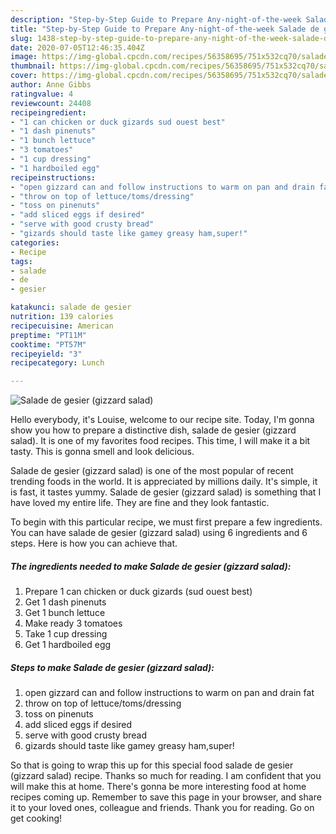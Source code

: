 ```yaml
---
description: "Step-by-Step Guide to Prepare Any-night-of-the-week Salade de gesier (gizzard salad)"
title: "Step-by-Step Guide to Prepare Any-night-of-the-week Salade de gesier (gizzard salad)"
slug: 1438-step-by-step-guide-to-prepare-any-night-of-the-week-salade-de-gesier-gizzard-salad
date: 2020-07-05T12:46:35.404Z
image: https://img-global.cpcdn.com/recipes/56358695/751x532cq70/salade-de-gesier-gizzard-salad-recipe-main-photo.jpg
thumbnail: https://img-global.cpcdn.com/recipes/56358695/751x532cq70/salade-de-gesier-gizzard-salad-recipe-main-photo.jpg
cover: https://img-global.cpcdn.com/recipes/56358695/751x532cq70/salade-de-gesier-gizzard-salad-recipe-main-photo.jpg
author: Anne Gibbs
ratingvalue: 4
reviewcount: 24408
recipeingredient:
- "1 can chicken or duck gizards sud ouest best"
- "1 dash pinenuts"
- "1 bunch lettuce"
- "3 tomatoes"
- "1 cup dressing"
- "1 hardboiled egg"
recipeinstructions:
- "open gizzard can and follow instructions to warm on pan and drain fat"
- "throw on top of lettuce/toms/dressing"
- "toss on pinenuts"
- "add sliced eggs if desired"
- "serve with good crusty bread"
- "gizards should taste like gamey greasy ham,super!"
categories:
- Recipe
tags:
- salade
- de
- gesier

katakunci: salade de gesier 
nutrition: 139 calories
recipecuisine: American
preptime: "PT11M"
cooktime: "PT57M"
recipeyield: "3"
recipecategory: Lunch

---
```



![Salade de gesier (gizzard salad)](https://img-global.cpcdn.com/recipes/56358695/751x532cq70/salade-de-gesier-gizzard-salad-recipe-main-photo.jpg)

Hello everybody, it's Louise, welcome to our recipe site. Today, I'm gonna show you how to prepare a distinctive dish, salade de gesier (gizzard salad). It is one of my favorites food recipes. This time, I will make it a bit tasty. This is gonna smell and look delicious.

Salade de gesier (gizzard salad) is one of the most popular of recent trending foods in the world. It is appreciated by millions daily. It's simple, it is fast, it tastes yummy. Salade de gesier (gizzard salad) is something that I have loved my entire life. They are fine and they look fantastic.




To begin with this particular recipe, we must first prepare a few ingredients. You can have salade de gesier (gizzard salad) using 6 ingredients and 6 steps. Here is how you can achieve that.

<!--inarticleads1-->

##### The ingredients needed to make Salade de gesier (gizzard salad):

1. Prepare 1 can chicken or duck gizards (sud ouest best)
1. Get 1 dash pinenuts
1. Get 1 bunch lettuce
1. Make ready 3 tomatoes
1. Take 1 cup dressing
1. Get 1 hardboiled egg




<!--inarticleads2-->

##### Steps to make Salade de gesier (gizzard salad):

1. open gizzard can and follow instructions to warm on pan and drain fat
1. throw on top of lettuce/toms/dressing
1. toss on pinenuts
1. add sliced eggs if desired
1. serve with good crusty bread
1. gizards should taste like gamey greasy ham,super!




So that is going to wrap this up for this special food salade de gesier (gizzard salad) recipe. Thanks so much for reading. I am confident that you will make this at home. There's gonna be more interesting food at home recipes coming up. Remember to save this page in your browser, and share it to your loved ones, colleague and friends. Thank you for reading. Go on get cooking!
